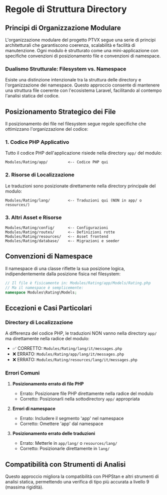 # Regole di Struttura Directory

## Principi di Organizzazione Modulare

L'organizzazione modulare del progetto PTVX segue una serie di principi architetturali che garantiscono coerenza, scalabilità e facilità di manutenzione. Ogni modulo è strutturato come una mini-applicazione con specifiche convenzioni di posizionamento file e convenzioni di namespace.

### Dualismo Strutturale: Filesystem vs. Namespace

Esiste una distinzione intenzionale tra la struttura delle directory e l'organizzazione dei namespace. Questo approccio consente di mantenere una struttura file coerente con l'ecosistema Laravel, facilitando al contempo l'analisi statica del codice.

## Posizionamento Strategico dei File

Il posizionamento dei file nel filesystem segue regole specifiche che ottimizzano l'organizzazione del codice:

### 1. Codice PHP Applicativo

Tutto il codice PHP dell'applicazione risiede nella directory `app/` del modulo:

```
Modules/Rating/app/         <-- Codice PHP qui
```

### 2. Risorse di Localizzazione

Le traduzioni sono posizionate direttamente nella directory principale del modulo:

```
Modules/Rating/lang/        <-- Traduzioni qui (NON in app/ o resources/)
```

### 3. Altri Asset e Risorse

```
Modules/Rating/config/      <-- Configurazioni
Modules/Rating/routes/      <-- Definizioni rotte
Modules/Rating/resources/   <-- Asset frontend
Modules/Rating/database/    <-- Migrazioni e seeder
```

## Convenzioni di Namespace

Il namespace di una classe riflette la sua posizione logica, indipendentemente dalla posizione fisica nel filesystem:

```php
// Il file è fisicamente in: Modules/Rating/app/Models/Rating.php
// Ma il namespace è semplicemente:
namespace Modules\Rating\Models;
```

## Eccezioni e Casi Particolari

### Directory di Localizzazione

A differenza del codice PHP, le traduzioni NON vanno nella directory `app/` ma direttamente nella radice del modulo:

- ✅ CORRETTO: `Modules/Rating/lang/it/messages.php`
- ❌ ERRATO: `Modules/Rating/app/lang/it/messages.php`
- ❌ ERRATO: `Modules/Rating/resources/lang/it/messages.php`

### Errori Comuni

1. **Posizionamento errato di file PHP**
   - Errato: Posizionare file PHP direttamente nella radice del modulo
   - Corretto: Posizionarli nella sottodirectory `app/` appropriata

2. **Errori di namespace**
   - Errato: Includere il segmento 'app' nel namespace 
   - Corretto: Omettere 'app' dal namespace

3. **Posizionamento errato delle traduzioni**
   - Errato: Metterle in `app/lang/` o `resources/lang/`
   - Corretto: Posizionarle direttamente in `lang/`

## Compatibilità con Strumenti di Analisi

Questo approccio migliora la compatibilità con PHPStan e altri strumenti di analisi statica, permettendo una verifica di tipo più accurata a livello 9 (massima rigidità).

